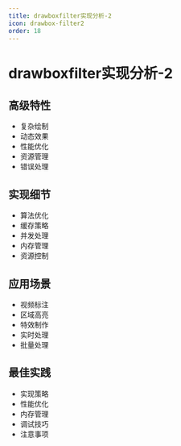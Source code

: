 ```yaml
---
title: drawboxfilter实现分析-2
icon: drawbox-filter2
order: 18
---
```


# drawboxfilter实现分析-2

## 高级特性
- 复杂绘制
- 动态效果
- 性能优化
- 资源管理
- 错误处理

## 实现细节
- 算法优化
- 缓存策略
- 并发处理
- 内存管理
- 资源控制

## 应用场景
- 视频标注
- 区域高亮
- 特效制作
- 实时处理
- 批量处理

## 最佳实践
- 实现策略
- 性能优化
- 内存管理
- 调试技巧
- 注意事项
